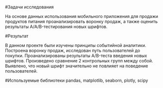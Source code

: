 #Задачи исследования

На основе данных использования мобильного приложения для продажи продуктов питания проанализировать воронку продаж, а также оценить результаты A/A/B-тестирования новых шрифтов.

#Результат

В данном проекте были изучены принципы событийной аналитики. Построена
воронку продаж, исследован путь пользователей до покупки. Проанализированы
результаты A/B-теста введения новых шрифтов. Произведено сравнение 2 контрольных групп между
собой. Выявлено, что новый шрифт значительно не повлияет на поведение пользователей.

#Используемые библиотеки
pandas, matplotlib, seaborn, plotly, scipy
